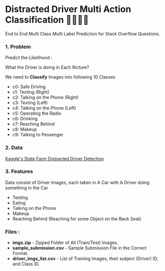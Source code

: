 # Distracted Driver Multi Action Classification 🚗🚙🚐🚌
End to End Multi Class Multi Label Prediction for Stack Overflow Questions.

### 1. Problem

Predict the Likelihood :

What the Driver is doing in Each Ricture?

We need to **Classify** Images into following 10 Classes 

- c0: Safe Driving
- c1: Texting (Right) 
- c2: Talking on the Phone (Right)
- c3: Texting (Left)
- c4: Talking on the Phone (Left)
- c5: Operating the Radio
- c6: Drinking
- c7: Reaching Behind
- c8: Makeup
- c9: Talking to Pessenger

### 2. Data

[Kaggle's State Farm Distracted Driver Detection](https://www.kaggle.com/c/state-farm-distracted-driver-detection/data)

### 3. Features

Data consist of Driver Images, each taken in A Car with A Driver doing something in the Car 
- Texting 
- Eating 
- Talking on the Phone
- Makeup
- Reaching Behind (Reaching for some Object on the Back Seat) 

### Files :
- **imgs.zip** - Zipped Folder of All (Train/Test) Images.
- **sample_submission.csv** - Sample Submission File in the Correct Format.
- **driver_imgs_list.csv** - List of Training Images, their subject (Driver) ID, and Class ID.
